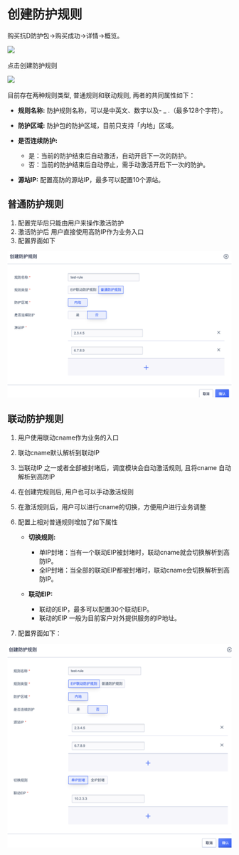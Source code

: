 

# 创建防护规则

购买抗D防护包-\>购买成功-\>详情-\>概览。

![](/images/uadssp/opintro/create_rule_1.png)

点击创建防护规则

![](/images/uadssp/opintro/create_rule_2.png)



目前存在两种规则类型, 普通规则和联动规则, 两者的共同属性如下：

- **规则名称:** 防护规则名称，可以是中英文、数字以及- \_ .（最多128个字符）。
- **防护区域:** 防护包的防护区域，目前只支持「内地」区域。
- **是否连续防护:** 
  - 是：当前的防护结束后自动激活，自动开启下一次的防护。
  - 否：当前的防护结束后自动停止，需手动激活开启下一次的防护。

- **源站IP:** 配置高防的源站IP，最多可以配置10个源站。



## 普通防护规则

1. 配置完毕后只能由用户来操作激活防护
2. 激活防护后 用户直接使用高防IP作为业务入口
3. 配置界面如下

![](/images/uadssp/opintro/create_normal_rule.png)





## 联动防护规则

1. 用户使用联动cname作为业务的入口

2. 联动cname默认解析到联动IP

3. 当联动IP 之一或者全部被封堵后，调度模块会自动激活规则, 且将cname 自动解析到高防IP

4. 在创建完规则后, 用户也可以手动激活规则

5. 在激活规则后，用户可以进行cname的切换，方便用户进行业务调整

6. 配置上相对普通规则增加了如下属性

   - **切换规则:** 
     - 单IP封堵：当有一个联动EIP被封堵时，联动cname就会切换解析到高防IP。
     - 全IP封堵：当全部的联动EIP都被封堵时，联动cname会切换解析到高防IP。


   - **联动EIP:**
     -  联动的EIP，最多可以配置30个联动EIP。
     - 联动的EIP 一般为目前客户对外提供服务的IP地址。

5. 配置界面如下：

![](/images/uadssp/opintro/create_ext_rule.png)

